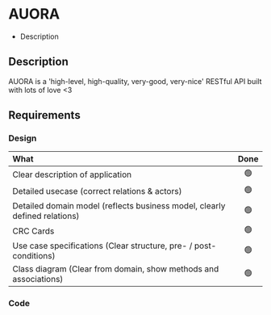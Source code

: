 # AUORA

* Description

## Description
AUORA is a 'high-level, high-quality, very-good, very-nice' RESTful API built with lots of love <3


## Requirements

### Design

| What | Done |
|:-|:-:|
| Clear description of application | 🟢 |
| Detailed usecase (correct relations & actors) | 🟢 |
| Detailed domain model (reflects business model, clearly defined relations) | 🟢 |
| CRC Cards | 🟢 |
| Use case specifications (Clear structure, pre- / post-conditions) | 🟢 |
| Class diagram (Clear from domain, show methods and associations) | 🟢 |

### Code
